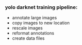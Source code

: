 

### yolo darknet training pipeline:

* annotate large images
* copy images to new location
* rescale images
* reformat annotations
* create data files
